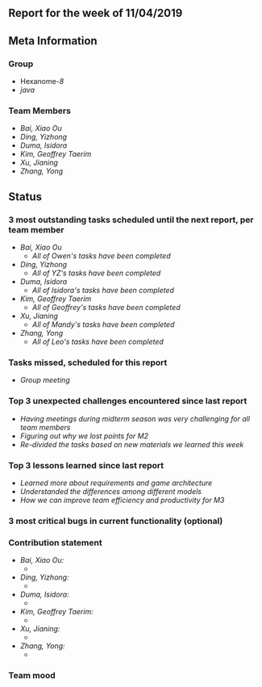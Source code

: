 ## Report for the week of 11/04/2019
## Meta Information

### Group

 * Hexanome-*8*
 * *java*

### Team Members

 * *Bai, Xiao Ou*
 * *Ding, Yizhong*
 * *Duma, Isidora*
 * *Kim, Geoffrey Taerim*
 * *Xu, Jianing*
 * *Zhang, Yong*

## Status

### 3 most outstanding tasks scheduled until the next report, per team member

 * *Bai, Xiao Ou*
     * *All of Owen's tasks have been completed*
 * *Ding, Yizhong*
     * *All of YZ's tasks have been completed*
 * *Duma, Isidora*
     * *All of Isidora's tasks have been completed*
 * *Kim, Geoffrey Taerim*
     * *All of Geoffrey's tasks have been completed*
 * *Xu, Jianing*
    * *All of Mandy's tasks have been completed*
 * *Zhang, Yong*
    * *All of Leo's tasks have been completed*
  
 

### Tasks missed, scheduled for this report
* *Group meeting* 



### Top 3 unexpected challenges encountered since last report
 * *Having meetings during midterm season was very challenging for all team members*
 * *Figuring out why we lost points for M2*
 * *Re-divided the tasks based on new materials we learned this week*

### Top 3 lessons learned since last report
 * *Learned more about requirements and game architecture*
 * *Understanded the differences among different models*
 * *How we can improve team efficiency and productivity for M3*



### 3 most critical bugs in current functionality (optional)




### Contribution statement

* *Bai, Xiao Ou:*
   * *</br>*
* *Ding, Yizhong:*
  * *</br>*
* *Duma, Isidora:*
   * *</br>*
* *Kim, Geoffrey Taerim:* 
   * *</br>*
* *Xu, Jianing:*
   * *</br>*
* *Zhang, Yong:*
   * *</br>*
### Team mood


